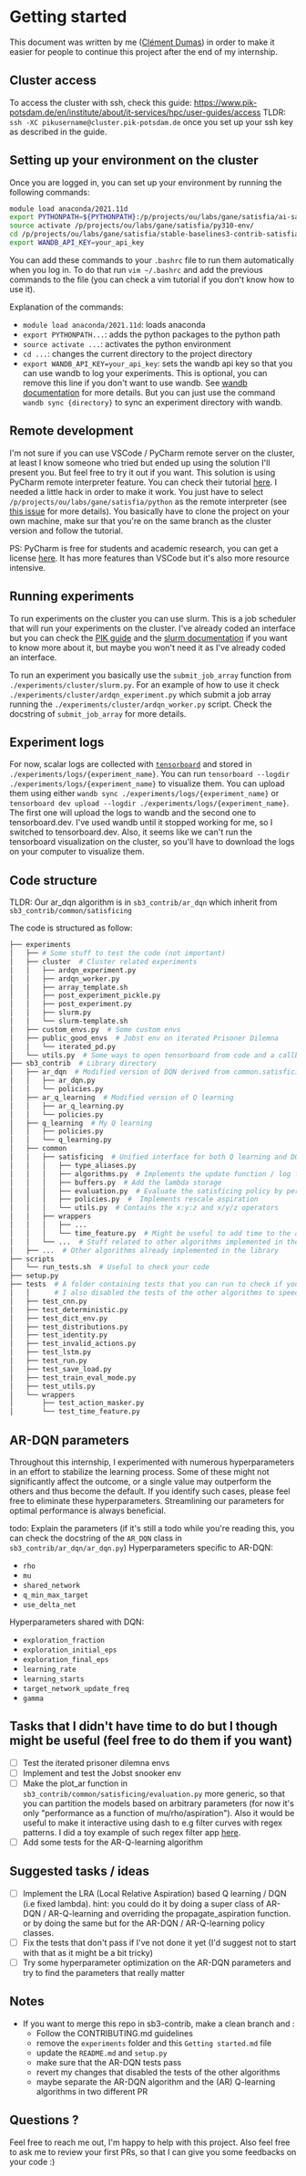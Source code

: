 # Getting started

This document was written by me ([Clément Dumas](https://github.com/Butanium)) in order to make it easier for people to
continue this project after the end of my internship.

## Cluster access

To access the cluster with ssh, check this
guide: https://www.pik-potsdam.de/en/institute/about/it-services/hpc/user-guides/access
TLDR: `ssh -XC pikusername@cluster.pik-potsdam.de` once you set up your ssh key as described in the guide.

## Setting up your environment on the cluster

Once you are logged in, you can set up your environment by running the following commands:

```bash
module load anaconda/2021.11d
export PYTHONPATH=${PYTHONPATH}:/p/projects/ou/labs/gane/satisfia/ai-safety-gridworlds-satisfia:/p/projects/ou/labs/gane/satisfia/stable-baselines3-contrib-satisfia
source activate /p/projects/ou/labs/gane/satisfia/py310-env/
cd /p/projects/ou/labs/gane/satisfia/stable-baselines3-contrib-satisfia/
export WANDB_API_KEY=your_api_key
```

You can add these commands to your `.bashrc` file to run them automatically when you log in. To do that
run `vim ~/.bashrc` and add the previous commands to the file (you can check a vim tutorial if you don't know how to use
it).

Explanation of the commands:

- `module load anaconda/2021.11d`: loads anaconda
- `export PYTHONPATH...`: adds the python packages to the python path
- `source activate ...`: activates the python environment
- `cd ...`: changes the current directory to the project directory
- `export WANDB_API_KEY=your_api_key`: sets the wandb api key so that you can use wandb to log your experiments. This is
  optional, you can remove this line if you don't want to use wandb.
  See [wandb documentation](https://docs.wandb.ai/quickstart) for more details. But you can just use the
  command `wandb sync {directory}` to sync an experiment directory with wandb.

## Remote development

I'm not sure if you can use VSCode / PyCharm remote server on the cluster, at least I know someone who tried but ended
up using the solution I'll present you. But feel free to try it out if you want.
This solution is using PyCharm remote interpreter feature. You can check their
tutorial [here](https://www.jetbrains.com/help/pycharm/configuring-remote-interpreters-via-ssh.html#ssh). I needed a
little hack in order to make it work. You just have to select `/p/projects/ou/labs/gane/satisfia/python` as the remote
interpreter  (see [this issue](https://youtrack.jetbrains.com/issue/PY-35978/Support-conda-with-remote-interpreters) for
more details). You basically have to clone the project on your own machine, make sur that you're on the same branch as
the cluster version and follow the tutorial.

PS: PyCharm is free for students and academic research, you can get a
license [here](https://www.jetbrains.com/community/education/#students). It has more features than VSCode but it's also
more resource intensive.

## Running experiments

To run experiments on the cluster you can use slurm. This is a job scheduler that will run your experiments on the
cluster. I've already coded an interface but you can check
the [PIK guide](https://www.pik-potsdam.de/en/institute/about/it-services/hpc/user-guides/slurm) and
the [slurm documentation](https://slurm.schedmd.com/documentation.html) if you want to know more about it, but maybe you
won't need it as I've already coded an interface.

To run an experiment you basically use the `submit_job_array` function from `./experiments/cluster/slurm.py`. For an
example of how to use it check `./experiments/cluster/ardqn_experiment.py` which submit a job array running
the `./experiments/cluster/ardqn_worker.py` script. Check the docstring of `submit_job_array` for more details.

## Experiment logs

For now, scalar logs are collected with [`tensorboard`](https://www.tensorflow.org/tensorboard) and stored
in `./experiments/logs/{experiment_name}`. You can run `tensorboard --logdir ./experiments/logs/{experiment_name}` to
visualize them. You can upload them using either `wandb sync ./experiments/logs/{experiment_name}`
or `tensorboard dev upload --logdir ./experiments/logs/{experiment_name}`. The first one will upload the logs to wandb
and the second one to tensorboard.dev. I've used wandb until it stopped working for me, so I switched to
tensorboard.dev. Also, it seems like we can't run the tensorboard visualization on the cluster, so you'll have to
download the logs on your computer to visualize them.

## Code structure

TLDR: Our ar_dqn algorithm is in `sb3_contrib/ar_dqn` which inherit from `sb3_contrib/common/satisficing`

The code is structured as follow:

```bash
├── experiments 
│   ├── # Some stuff to test the code (not important)
│   ├── cluster  # Cluster related experiments
│   │   ├── ardqn_experiment.py
│   │   ├── ardqn_worker.py
│   │   ├── array_template.sh
│   │   ├── post_experiment_pickle.py
│   │   ├── post_experiment.py
│   │   ├── slurm.py
│   │   └── slurm-template.sh
│   ├── custom_envs.py  # Some custom envs
│   ├── public_good_envs  # Jobst env on iterated Prisoner Dilemna
│   │   └── iterated_pd.py
│   └── utils.py  # Some ways to open tensorboard from code and a callback to Make DQN tensorboard similar to AR-DQN
├── sb3_contrib  # Library directory
│   ├── ar_dqn  # Modified version of DQN derived from common.satisficing
│   │   ├── ar_dqn.py
│   │   └── policies.py
│   ├── ar_q_learning  # Modified version of Q learning
│   │   ├── ar_q_learning.py
│   │   └── policies.py
│   ├── q_learning  # My Q learning 
│   │   ├── policies.py
│   │   └── q_learning.py
│   ├── common
│   │   ├── satisficing  # Unified interface for both Q learning and DQN
│   │   │   ├── type_aliases.py
│   │   │   ├── algorithms.py  # Implements the update function / log function and predict function
│   │   │   ├── buffers.py  # Add the lambda storage
│   │   │   ├── evaluation.py  # Evaluate the satisficing policy by performing aspiration rescaling between each steps. Also contains a plt_ar function to plot some results
│   │   │   ├── policies.py  #  Implements rescale aspiration
│   │   │   └── utils.py  # Contains the x:y:z and x/y/z operators
│   │   ├── wrappers
│   │   │   ├── ...
│   │   │   └── time_feature.py  # Might be useful to add time to the agent observation. I also have my own implementation but maybe this one is better
│   │   └── ...  # Stuff related to other algorithms implemented in the library
│   ├── ...  # Other algorithms already implemented in the library
├── scripts
│   └── run_tests.sh  # Useful to check your code
├── setup.py
├── tests  # A folder containing tests that you can run to check if you didn't break anything. Disclaimer: I mostly just adapted existing test to ARDQN. 
│   │      # I also disabled the tests of the other algorithms to speed up the test. As I'm writing those lines there are still some tests that don't pass :)
│   ├── test_cnn.py
│   ├── test_deterministic.py
│   ├── test_dict_env.py
│   ├── test_distributions.py
│   ├── test_identity.py
│   ├── test_invalid_actions.py
│   ├── test_lstm.py
│   ├── test_run.py
│   ├── test_save_load.py
│   ├── test_train_eval_mode.py
│   ├── test_utils.py
│   └── wrappers
│       ├── test_action_masker.py
│       └── test_time_feature.py
```

## AR-DQN parameters

Throughout this internship, I experimented with numerous hyperparameters in an effort to stabilize the learning process.
Some of these might not significantly affect the outcome, or a single value may outperform the others and thus become
the default.
If you identify such cases, please feel free to eliminate these hyperparameters. Streamlining our parameters for optimal
performance is always beneficial.

todo: Explain the parameters (if it's still a todo while you're reading this, you can check the docstring of
the `AR_DQN` class in `sb3_contrib/ar_dqn/ar_dqn.py`)
Hyperparameters specific to AR-DQN:

- `rho`
- `mu`
- `shared_network`
- `q_min_max_target`
- `use_delta_net`

Hyperparameters shared with DQN:

- `exploration_fraction`
- `exploration_initial_eps`
- `exploration_final_eps`
- `learning_rate`
- `learning_starts`
- `target_network_update_freq`
- `gamma`

## Tasks that I didn't have time to do but I though might be useful (feel free to do them if you want)

- [ ] Test the iterated prisoner dilemna envs
- [ ] Implement and test the Jobst snooker env
- [ ] Make the plot_ar function in `sb3_contrib/common/satisficing/evaluation.py` more generic, so that you can
  partition the models based on arbitrary parameters (for now it's only "performance as a function of
  mu/rho/aspiration").
  Also it would be useful to make it interactive using dash to e.g filter curves with regex patterns. I did a toy
  example
  of such regex filter app [here](https://pastebin.com/Nkk3V2PM).
- [ ] Add some tests for the AR-Q-learning algorithm

## Suggested tasks / ideas

- [ ] Implement the LRA (Local Relative Aspiration) based Q learning / DQN (i.e fixed lambda).
  hint: you could do it by doing a super class of AR-DQN / AR-Q-learning and overriding the propagate_aspiration
  function.
  or by doing the same but for the AR-DQN / AR-Q-learning policy classes.
- [ ] Fix the tests that don't pass if I've not done it yet (I'd suggest not to start with that as it might be a bit
  tricky)
- [ ] Try some hyperparameter optimization on the AR-DQN parameters and try to find the parameters that really matter

## Notes

- If you want to merge this repo in sb3-contrib, make a clean branch and :
    - Follow the CONTRIBUTING.md guidelines
    - remove the `experiments` folder and this `Getting started.md` file
    - update the `README.md` and `setup.py`
    - make sure that the AR-DQN tests pass
    - revert my changes that disabled the tests of the other algorithms
    - maybe separate the AR-DQN algorithm and the (AR) Q-learning algorithms in two different PR

## Questions ?

Feel free to reach me out, I'm happy to help with this project. Also feel free to ask me to review your first PRs, so
that I can give you some feedbacks on your code :)